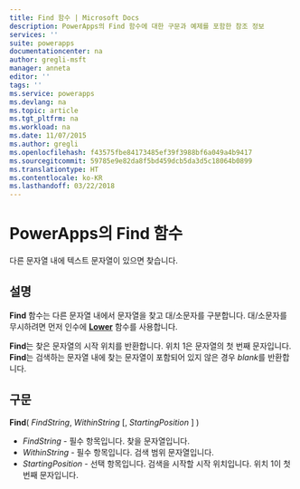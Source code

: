 ```yaml
---
title: Find 함수 | Microsoft Docs
description: PowerApps의 Find 함수에 대한 구문과 예제를 포함한 참조 정보
services: ''
suite: powerapps
documentationcenter: na
author: gregli-msft
manager: anneta
editor: ''
tags: ''
ms.service: powerapps
ms.devlang: na
ms.topic: article
ms.tgt_pltfrm: na
ms.workload: na
ms.date: 11/07/2015
ms.author: gregli
ms.openlocfilehash: f43575fbe84173485ef39f3988bf6a049a4b9417
ms.sourcegitcommit: 59785e9e82da8f5bd459dcb5da3d5c18064b0899
ms.translationtype: HT
ms.contentlocale: ko-KR
ms.lasthandoff: 03/22/2018
---
```

# <a name="find-function-in-powerapps"></a>PowerApps의 Find 함수
다른 문자열 내에 텍스트 문자열이 있으면 찾습니다.

## <a name="description"></a>설명
**Find** 함수는 다른 문자열 내에서 문자열을 찾고 대/소문자를 구분합니다. 대/소문자를 무시하려면 먼저 인수에 **[Lower](function-lower-upper-proper.md)** 함수를 사용합니다.

**Find**는 찾은 문자열의 시작 위치를 반환합니다.  위치 1은 문자열의 첫 번째 문자입니다. **Find**는 검색하는 문자열 내에 찾는 문자열이 포함되어 있지 않은 경우 *blank*를 반환합니다.

## <a name="syntax"></a>구문
**Find**( *FindString*, *WithinString* [, *StartingPosition* ] )

* *FindString* - 필수 항목입니다.  찾을 문자열입니다.
* *WithinString* - 필수 항목입니다.  검색 범위 문자열입니다.
* *StartingPosition* - 선택 항목입니다.  검색을 시작할 시작 위치입니다.  위치 1이 첫 번째 문자입니다.

